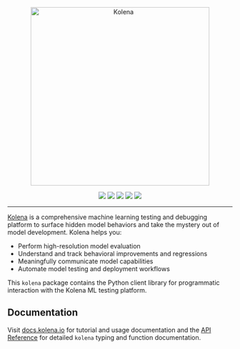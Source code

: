 <p align="center">
  <img src="https://app.kolena.io/api/developer/docs/html/_static/wordmark-purple.svg" width="400" alt="Kolena" />
</p>

<p align='center'>
  <a href="https://pypi.python.org/pypi/kolena"><img src="https://img.shields.io/pypi/v/kolena" /></a>
  <a href="https://www.apache.org/licenses/LICENSE-2.0"><img src="https://img.shields.io/pypi/l/kolena" /></a>
  <a href="https://github.com/kolenaIO/kolena"><img src="https://img.shields.io/github/checks-status/kolenaIO/kolena-client/trunk" /></a>
  <a href="https://codecov.io/gh/kolenaIO/kolena-client" ><img src="https://codecov.io/gh/kolenaIO/kolena-client/branch/trunk/graph/badge.svg?token=8WOY5I8SF1"/></a>
  <a href="https://docs.kolena.io"><img src="https://img.shields.io/badge/resource-docs-6434c1" /></a>
</p>

---

[Kolena](https://www.kolena.io) is a comprehensive machine learning testing and debugging platform to surface hidden
model behaviors and take the mystery out of model development. Kolena helps you:

- Perform high-resolution model evaluation
- Understand and track behavioral improvements and regressions
- Meaningfully communicate model capabilities
- Automate model testing and deployment workflows

This `kolena` package contains the Python client library for programmatic interaction with the Kolena ML testing
platform.

## Documentation

Visit [docs.kolena.io](https://docs.kolena.io/) for tutorial and usage documentation and the
[API Reference](https://app.kolena.io/api/developer/docs/html/index.html) for detailed `kolena` typing and
function documentation.
